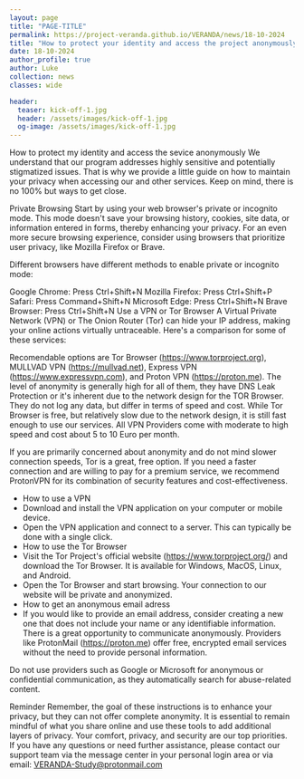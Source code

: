 ```yaml
---
layout: page
title: "PAGE-TITLE"
permalink: https://project-veranda.github.io/VERANDA/news/18-10-2024
title: "How to protect your identity and access the project anonymously"
date: 18-10-2024
author_profile: true
author: Luke
collection: news
classes: wide

header:
  teaser: kick-off-1.jpg
  header: /assets/images/kick-off-1.jpg
  og-image: /assets/images/kick-off-1.jpg
---
```


How to protect my identity and access the sevice anonymously
We understand that our program addresses highly sensitive and potentially stigmatized issues. That is why we provide a little guide on how to maintain your privacy when accessing our and other services. Keep on mind, there is no 100% but ways to get close.

Private Browsing
Start by using your web browser's private or incognito mode. This mode doesn't save your browsing history, cookies, site data, or information entered in forms, thereby enhancing your privacy. For an even more secure browsing experience, consider using browsers that prioritize user privacy, like Mozilla Firefox or Brave.

Different browsers have different methods to enable private or incognito mode:

Google Chrome: Press Ctrl+Shift+N
Mozilla Firefox: Press Ctrl+Shift+P
Safari: Press Command+Shift+N
Microsoft Edge: Press Ctrl+Shift+N
Brave Browser: Press Ctrl+Shift+N
Use a VPN or Tor Browser
A Virtual Private Network (VPN) or The Onion Router (Tor) can hide your IP address, making your online actions virtually untraceable. Here's a comparison for some of these services:

Recomendable options are Tor Browser (https://www.torproject.org), MULLVAD VPN (https://mullvad.net), Express VPN (https://www.expressvpn.com), and Proton VPN (https://proton.me). The level of anonymity is generally high for all of them, they have DNS Leak Protection or it's inherent due to the network design for the TOR Browser. They do not log any data, but differ in terms of speed and cost. While Tor Browser is free, but relatively slow due to the network design, it is still fast enough to use our services. All VPN Providers come with moderate to high speed and cost about 5 to 10 Euro per month.

If you are primarily concerned about anonymity and do not mind slower connection speeds, Tor is a great, free option. If you need a faster connection and are willing to pay for a premium service, we recommend ProtonVPN for its combination of security features and cost-effectiveness.

- How to use a VPN
- Download and install the VPN application on your computer or mobile device.
- Open the VPN application and connect to a server. This can typically be done with a single click.
- How to use the Tor Browser
- Visit the Tor Project's official website (https://www.torproject.org/) and download the Tor Browser. It is available for Windows, MacOS, Linux, and Android.
- Open the Tor Browser and start browsing. Your connection to our website will be private and anonymized.
- How to get an anonymous email adress
- If you would like to provide an email address, consider creating a new one that does not include your name or any identifiable information. There is a great opportunity to communicate anonymously. Providers like ProtonMail (https://proton.me) offer free, encrypted email services without the need to provide personal information. 

Do not use providers such as Google or Microsoft for anonymous or confidential communication, as they automatically search for abuse-related content.

Reminder
Remember, the goal of these instructions is to enhance your privacy, but they can not offer complete anonymity. It is essential to remain mindful of what you share online and use these tools to add additional layers of privacy. Your comfort, privacy, and security are our top priorities. If you have any questions or need further assistance, please contact our support team via the message center in your personal login area or via email: VERANDA-Study@protonmail.com
